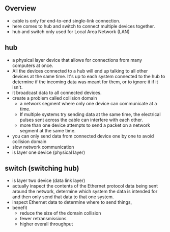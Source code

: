 ## Overview
* cable is only for end-to-end single-link connection.
* here comes to hub and switch to connect multiple devices together.
* hub and switch only used for Local Area Network (LAN)


## hub
* a physical layer device that allows for connections from many computers at once.
* All the devices connected to a hub will end up talking to all other devices at the same time. It's up to each system connected to the hub to determine if the incoming data was meant for them, or to ignore it if it isn't.
* it broadcast data to all connected devices.
* create a problem called collision domain
  * a network segment where only one device can communicate at a time.
  * If multiple systems try sending data at the same time, the electrical pulses sent across the cable can interfere with each other.
  * more than one device attempts to send a packet on a network segment at the same time.
* you can only send data from connected device one by one to avoid collision domain
* slow network communication
* is layer one device  (physical layer)

## switch (switching hub)
* is layer two device (data link layer)
* actually inspect the contents of the Ethernet protocol data being sent around the network, determine which system the data is intended for and then only send that data to that one system.
* inspect Ethernet data to determine where to send things,
* benefit
  * reduce the size of the domain collision
  * fewer retransmissions
  * higher overall throughput
